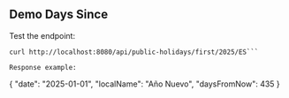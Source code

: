 ## Demo Days Since

Test the endpoint:

```
curl http://localhost:8080/api/public-holidays/first/2025/ES```

Response example:

```
{
"date": "2025-01-01",
"localName": "Año Nuevo",
"daysFromNow": 435
}
```
